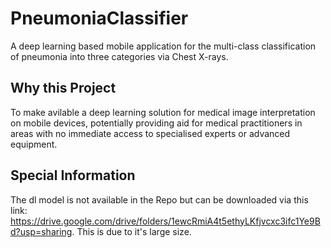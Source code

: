 # PneumoniaClassifier
A deep learning based mobile application for the multi-class classification of pneumonia into three categories via Chest X-rays. 
## Why this Project
To make avilable a deep learning solution for medical image interpretation on mobile devices, potentially providing aid for medical practitioners in areas with no immediate access to specialised experts or advanced equipment.
## Special Information
The dl model is not available in the Repo but can be downloaded via this link: https://drive.google.com/drive/folders/1ewcRmiA4t5ethyLKfjvcxc3ifc1Ye9Bd?usp=sharing. This is due to it's large size.
